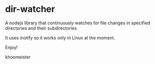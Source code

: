 # dir-watcher
A nodejs library that continuously watches for file changes in specified directories and their subdirectories

It uses inotify so it works only in Linux at the moment.

Enjoy!

khoomeister